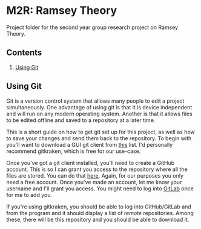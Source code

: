 # M2R: Ramsey Theory

Project folder for the second year group research project on Ramsey Theory.

## Contents

1. [Using Git](#using-git)


## Using Git

Git is a version control system that allows many people to edit a project
simultaneously.
One advantage of using git is that it is device independent and will run on any 
modern operating system.
Another is that it allows files to be edited offline and saved to a repository
at a later time.

This is a short guide on how to get git set up for this project, as well as how
to save your changes and send them back to the repository.
To begin with you'll want to download a GUI git client from
[this](https://git-scm.com/downloads/guis) list.
I'd personally recommend gitkraken, which is free for our use-case.

Once you've got a git client installed, you'll need to create a GitHub account.
This is so I can grant you access to the repository where all the files are stored.
You can do that [here](https://github.com/join?source=header-home).
Again, for our purposes you only need a free account.
Once you've made an account, let me know your username and I'll grant you access.
You might need to log into [GitLab](https://gitlab.com/users/sign_in) once for
me to add you.

If you're using gitkraken, you should be able to log into GitHub/GitLab and from
the program and it should display a list of *remote* repositories.
Among these, there will be this repository and you should be able to download it.
